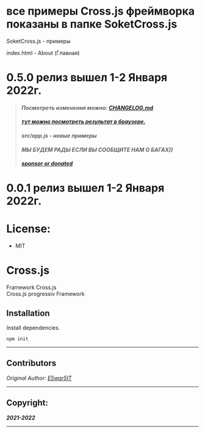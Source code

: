 # все примеры Cross.js фреймворка показаны в папке SoketCross.js
<p>SoketCross.js - примеры</p>
<p>index.html - About (Главная)</p>


# 0.5.0 релиз вышел 1-2 Января 2022г.
>#### *<p>Посмотреть изменения можно: [CHANGELOG.md](CHANGELOG.md)</p>*
>#### *[тут можно посмотреть результат в браузере.](https://htmlpreview.github.io/?https://github.com/Framework-Cross-js/Cross.js/blob/main/index.html)*
>#### *src/app.js - новые примеры*
>#### *МЫ БУДЕМ РАДЫ ЕСЛИ ВЫ СООБЩИТЕ НАМ О БАГАХ))*
>#### *[sponsor or donated](https://github.com/sponsors/Framework-Cross-js?preview=true)*

# 0.0.1 релиз вышел 1-2 Января 2022г.
# License:
* MIT

# Cross.js
Framework Cross.js
<br>
Cross.js progressiv Framework

## Installation
Install dependencies.
```npm
npm init
```
___

## Contributors
*Original Author: [E5war5IT](https://github.com/E5war5IT)*

___

## Copyright:
***2021-2022***

___ 
